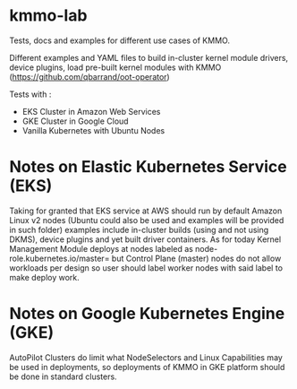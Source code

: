# kmmo-lab
Tests, docs and examples for different use cases of KMMO.

Different examples and YAML files to build in-cluster kernel module drivers, device plugins, load pre-built kernel modules with
KMMO (https://github.com/qbarrand/oot-operator)

Tests with :
- EKS Cluster in Amazon Web Services
- GKE Cluster in Google Cloud
- Vanilla Kubernetes with Ubuntu Nodes

# Notes on Elastic Kubernetes Service (EKS)
Taking for granted that EKS service at AWS should run by default Amazon Linux v2 nodes (Ubuntu could also be used and examples will be provided in such folder) examples include in-cluster builds (using and not using DKMS), device plugins and yet built driver containers.
As for today Kernel Management Module deploys at nodes labeled as node-role.kubernetes.io/master= but Control Plane (master) nodes do not allow workloads per design so user should label worker nodes with said label to make deploy work.

# Notes on Google Kubernetes Engine (GKE)
AutoPilot Clusters do limit what NodeSelectors and Linux Capabilities may be used in deployments, so deployments of KMMO in GKE platform should be done in standard clusters.
